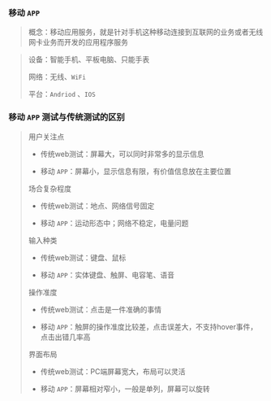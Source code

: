 ### 移动 `APP`

> 概念：移动应用服务，就是针对手机这种移动连接到互联网的业务或者无线网卡业务而开发的应用程序服务

> 设备：智能手机、平板电脑、只能手表
>
> 网络：无线、`WiFi`
>
> 平台：`Andriod`  、`IOS`



### 移动 `APP` 测试与传统测试的区别

> 用户关注点
>
> - 传统web测试：屏幕大，可以同时非常多的显示信息
>
> - 移动 `APP`：屏幕小，显示信息有限，有价值信息放在主要位置
>
> 场合复杂程度
>
> - 传统web测试：地点、网络信号固定
>
> - 移动 `APP`：运动形态中；网络不稳定，电量问题
>
> 输入种类
>
> - 传统web测试：键盘、鼠标
>
> - 移动 `APP`：实体键盘、触屏、电容笔、语音
>
> 操作准度
>
> - 传统web测试：点击是一件准确的事情
>
> - 移动 `APP`：触屏的操作准度比较差，点击误差大，不支持hover事件，点击出错几率高
>
> 界面布局
>
> - 传统web测试：PC端屏幕宽大，布局可以灵活
>
> - 移动 `APP`：屏幕相对窄小，一般是单列，屏幕可以旋转

